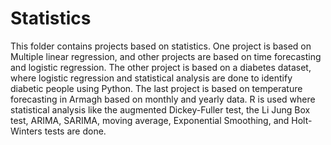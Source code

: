 # Statistics
This folder contains projects based on statistics. One project is based on Multiple linear regression, and other projects are based on time forecasting and logistic regression. 
The other project is based on a diabetes dataset, where logistic regression and statistical analysis are done to identify diabetic people using Python. 
The last project is based on temperature forecasting in Armagh based on monthly and yearly data. R is used where statistical analysis like the augmented Dickey-Fuller test, the Li Jung Box test, ARIMA, SARIMA, moving average, Exponential Smoothing, and Holt-Winters tests are done. 
